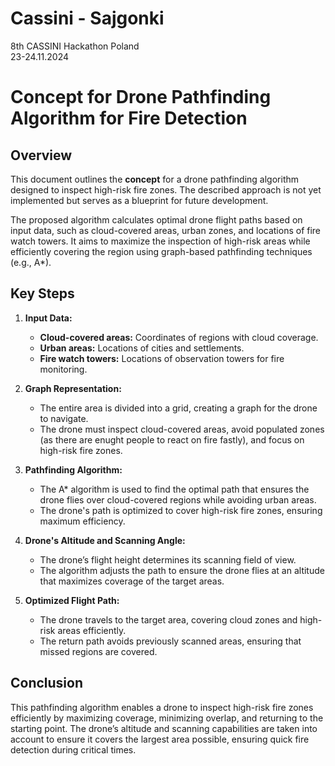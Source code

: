# Cassini - Sajgonki
8th CASSINI Hackathon Poland\
23-24.11.2024


# Concept for Drone Pathfinding Algorithm for Fire Detection

## Overview
This document outlines the **concept** for a drone pathfinding algorithm designed to inspect high-risk fire zones. The described approach is not yet implemented but serves as a blueprint for future development.

The proposed algorithm calculates optimal drone flight paths based on input data, such as cloud-covered areas, urban zones, and locations of fire watch towers. It aims to maximize the inspection of high-risk areas while efficiently covering the region using graph-based pathfinding techniques (e.g., A*).

## Key Steps

1. **Input Data:**
   - **Cloud-covered areas:** Coordinates of regions with cloud coverage.
   - **Urban areas:** Locations of cities and settlements.
   - **Fire watch towers:** Locations of observation towers for fire monitoring.

2. **Graph Representation:**
   - The entire area is divided into a grid, creating a graph for the drone to navigate. 
   - The drone must inspect cloud-covered areas, avoid populated zones (as there are enught people to react on fire fastly), and focus on high-risk fire zones.

3. **Pathfinding Algorithm:**
   - The A* algorithm is used to find the optimal path that ensures the drone flies over cloud-covered regions while avoiding urban areas.
   - The drone's path is optimized to cover high-risk fire zones, ensuring maximum efficiency.

4. **Drone's Altitude and Scanning Angle:**
   - The drone’s flight height determines its scanning field of view.
   - The algorithm adjusts the path to ensure the drone flies at an altitude that maximizes coverage of the target areas.

5. **Optimized Flight Path:**
   - The drone travels to the target area, covering cloud zones and high-risk areas efficiently.
   - The return path avoids previously scanned areas, ensuring that missed regions are covered.

## Conclusion
This pathfinding algorithm enables a drone to inspect high-risk fire zones efficiently by maximizing coverage, minimizing overlap, and returning to the starting point. The drone’s altitude and scanning capabilities are taken into account to ensure it covers the largest area possible, ensuring quick fire detection during critical times.

